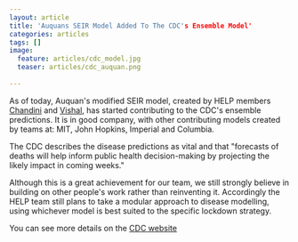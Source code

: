 ```yaml
---
layout: article
title: 'Auquans SEIR Model Added To The CDC's Ensemble Model'
categories: articles
tags: []
image:
  feature: articles/cdc_model.jpg
  teaser: articles/cdc_auquan.png
  
---
```


As of today, Auquan's modified SEIR model, created by HELP members [Chandini](https://www.linkedin.com/in/chandinijain/) and [Vishal](https://www.linkedin.com/in/vishaltomar28/), has started contributing to the CDC's ensemble predictions. It is in good company, with other contributing models created by teams at: MIT, John Hopkins, Imperial and Columbia. 

The CDC describes the disease predictions as vital and that "forecasts of deaths will help inform public health decision-making by projecting the likely impact in coming weeks."

Although this is a great achievement for our team, we still strongly believe in building on other people's work rather than reinventing it. Accordingly the HELP team still plans to take a modular approach to disease modelling, using whichever model is best suited to the specific lockdown strategy.

You can see more details on the [CDC website](https://www.cdc.gov/coronavirus/2019-ncov/covid-data/forecasting-us.html)
